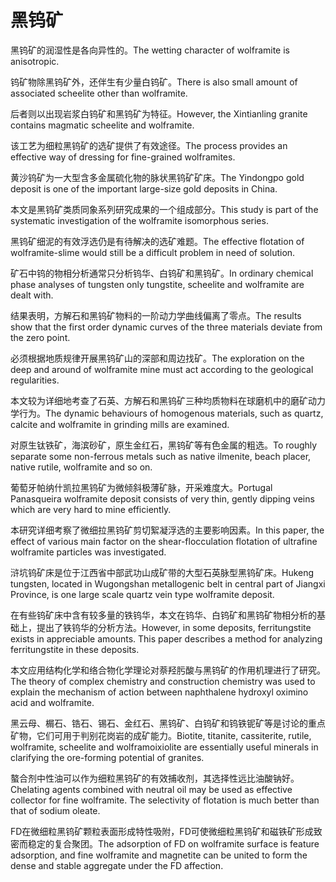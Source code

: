 # 黑钨矿

<p><span class="chinese">黑钨矿的润湿性是各向异性的。</span><span class="english">The wetting character of wolframite is anisotropic.</span></p>

<p><span class="chinese">钨矿物除黑钨矿外，还伴生有少量白钨矿。</span><span class="english">There is also small amount of associated scheelite other than wolframite.</span></p>

<p><span class="chinese">后者则以出现岩浆白钨矿和黑钨矿为特征。</span><span class="english">However, the Xintianling granite contains magmatic scheelite and wolframite.</span></p>

<p><span class="chinese">该工艺为细粒黑钨矿的选矿提供了有效途径。</span><span class="english">The process provides an effective way of dressing for fine-grained wolframites.</span></p>

<p><span class="chinese">黄沙钨矿为一大型含多金属硫化物的脉状黑钨矿矿床。</span><span class="english">The Yindongpo gold deposit is one of the important large-size gold deposits in China.</span></p>

<p><span class="chinese">本文是黑钨矿类质同象系列研究成果的一个组成部分。</span><span class="english">This study is part of the systematic investigation of the wolframite isomorphous series.</span></p>

<p><span class="chinese">黑钨矿细泥的有效浮选仍是有待解决的选矿难题。</span><span class="english">The effective flotation of wolframite-slime would still be a difficult problem in need of solution.</span></p>

<p><span class="chinese">矿石中钨的物相分析通常只分析钨华、白钨矿和黑钨矿。</span><span class="english">In ordinary chemical phase analyses of tungsten only tungstite, scheelite and wolframite are dealt with.</span></p>

<p><span class="chinese">结果表明，方解石和黑钨矿物料的一阶动力学曲线偏离了零点。</span><span class="english">The results show that the first order dynamic curves of the three materials deviate from the zero point.</span></p>

<p><span class="chinese">必须根据地质规律开展黑钨矿山的深部和周边找矿。</span><span class="english">The exploration on the deep and around of wolframite mine must act according to the geological regularities.</span></p>

<p><span class="chinese">本文较为详细地考查了石英、方解石和黑钨矿三种均质物料在球磨机中的磨矿动力学行为。</span><span class="english">The dynamic behaviours of homogenous materials, such as quartz, calcite and wolframite in grinding mills are examined.</span></p>

<p><span class="chinese">对原生钛铁矿，海滨砂矿，原生金红石，黑钨矿等有色金属的粗选。</span><span class="english">To roughly separate some non-ferrous metals such as native ilmenite, beach placer, native rutile, wolframite and so on.</span></p>

<p><span class="chinese">葡萄牙帕纳什凯拉黑钨矿为微倾斜极薄矿脉，开采难度大。</span><span class="english">Portugal Panasqueira wolframite deposit consists of very thin, gently dipping veins which are very hard to mine efficiently.</span></p>

<p><span class="chinese">本研究详细考察了微细拉黑钨矿剪切絮凝浮选的主要影响因素。</span><span class="english">In this paper, the effect of various main factor on the shear-flocculation flotation of ultrafine wolframite particles was investigated.</span></p>

<p><span class="chinese">浒坑钨矿床是位于江西省中部武功山成矿带的大型石英脉型黑钨矿床。</span><span class="english">Hukeng tungsten, located in Wugongshan metallogenic belt in central part of Jiangxi Province, is one large scale quartz vein type wolframite deposit.</span></p>

<p><span class="chinese">在有些钨矿床中含有较多量的铁钨华，本文在钨华、白钨矿和黑钨矿物相分析的基础上，提出了铁钨华的分析方法。</span><span class="english">However, in some deposits, ferritungstite exists in appreciable amounts. This paper describes a method for analyzing ferritungstite in these deposits.</span></p>

<p><span class="chinese">本文应用结构化学和络合物化学理论对萘羟肟酸与黑钨矿的作用机理进行了研究。</span><span class="english">The theory of complex chemistry and construction chemistry was used to explain the mechanism of action between naphthalene hydroxyl oximino acid and wolframite.</span></p>

<p><span class="chinese">黑云母、榍石、锆石、锡石、金红石、黑钨矿、白钨矿和钨铁铌矿等是讨论的重点矿物，它们可用于判别花岗岩的成矿能力。</span><span class="english">Biotite, titanite, cassiterite, rutile, wolframite, scheelite and wolframoixiolite are essentially useful minerals in clarifying the ore-forming potential of granites.</span></p>

<p><span class="chinese">螯合剂中性油可以作为细粒黑钨矿的有效捕收剂，其选择性远比油酸钠好。</span><span class="english">Chelating agents combined with neutral oil may be used as effective collector for fine wolframite. The selectivity of flotation is much better than that of sodium oleate.</span></p>

<p><span class="chinese">FD在微细粒黑钨矿颗粒表面形成特性吸附，FD可使微细粒黑钨矿和磁铁矿形成致密而稳定的复合聚团。</span><span class="english">The adsorption of FD on wolframite surface is feature adsorption, and fine wolframite and magnetite can be united to form the dense and stable aggregate under the FD affection.</span></p>

